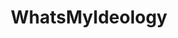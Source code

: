 ---
title: WhatsMyIdeology
crosslinks:
- Anarchy101
- AMAAggregator
- US_Strasserism
- vero_possumus
---